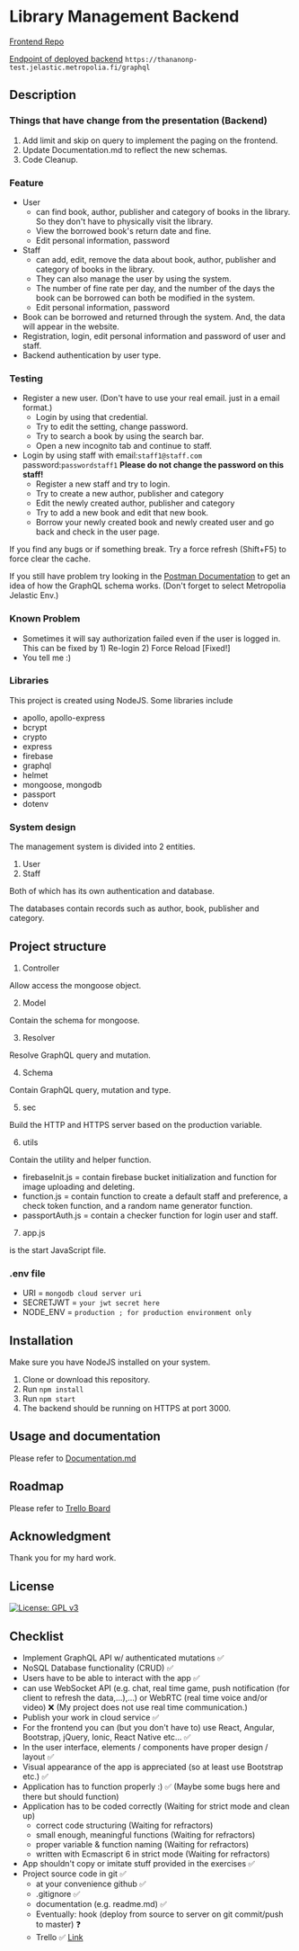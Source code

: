 # Library Management Backend

[Frontend Repo](https://github.com/thananonp/sssf-project-frontend)

[Endpoint of deployed backend](https://thananonp-test.jelastic.metropolia.fi/) `https://thananonp-test.jelastic.metropolia.fi/graphql`

## Description

### Things that have change from the presentation (Backend)

1. Add limit and skip on query to implement the paging on the frontend.
2. Update Documentation.md to reflect the new schemas.
3. Code Cleanup.

### Feature

* User
    * can find book, author, publisher and category of books in the library. So they don't have to physically visit the
      library.
    * View the borrowed book's return date and fine.
    * Edit personal information, password
* Staff
    * can add, edit, remove the data about book, author, publisher and category of books in the library.
    * They can also manage the user by using the system.
    * The number of fine rate per day, and the number of the days the book can be borrowed can both be modified in the
      system.
    * Edit personal information, password
* Book can be borrowed and returned through the system. And, the data will appear in the website.
* Registration, login, edit personal information and password of user and staff.
* Backend authentication by user type.

### Testing

* Register a new user. (Don't have to use your real email. just in a email format.)
    * Login by using that credential.
    * Try to edit the setting, change password.
    * Try to search a book by using the search bar.
    * Open a new incognito tab and continue to staff.
* Login by using staff with email:`staff1@staff.com` password:`passwordstaff1` **Please do not change the password on
  this staff!**
    * Register a new staff and try to login.
    * Try to create a new author, publisher and category
    * Edit the newly created author, publisher and category
    * Try to add a new book and edit that new book.
    * Borrow your newly created book and newly created user and go back and check in the user page.

If you find any bugs or if something break. Try a force refresh (Shift+F5) to force clear the cache.

If you still have problem try looking in
the [Postman Documentation](https://documenter.getpostman.com/view/11771801/TzCJfV1f#8a4f1f8c-f335-4a0b-ad3a-004fa15ac787)
to get an idea of how the GraphQL schema works. (Don't forget to select Metropolia Jelastic Env.)

### Known Problem

* Sometimes it will say authorization failed even if the user is logged in. This can be fixed by 1) Re-login 2) Force
  Reload [Fixed!]
* You tell me :)

### Libraries

This project is created using NodeJS. Some libraries include

* apollo, apollo-express
* bcrypt
* crypto
* express
* firebase
* graphql
* helmet
* mongoose, mongodb
* passport
* dotenv

### System design

The management system is divided into 2 entities.

1. User
2. Staff

Both of which has its own authentication and database.

The databases contain records such as author, book, publisher and category.

## Project structure

1. Controller

Allow access the mongoose object.

2. Model

Contain the schema for mongoose.

3. Resolver

Resolve GraphQL query and mutation.

4. Schema

Contain GraphQL query, mutation and type.

5. sec

Build the HTTP and HTTPS server based on the production variable.

6. utils

Contain the utility and helper function.

* firebaseInit.js = contain firebase bucket initialization and function for image uploading and deleting.
* function.js = contain function to create a default staff and preference, a check token function, and a random name
  generator function.
* passportAuth.js = contain a checker function for login user and staff.

7. app.js

is the start JavaScript file.

### .env file

* URI = `mongodb cloud server uri`
* SECRETJWT = `your jwt secret here`
* NODE_ENV = `production ; for production environment only`

## Installation

Make sure you have NodeJS installed on your system.

1. Clone or download this repository.
2. Run `npm install`
3. Run `npm start`
4. The backend should be running on HTTPS at port 3000.

## Usage and documentation

Please refer to [Documentation.md](Documentation.md)

## Roadmap

Please refer to [Trello Board](https://trello.com/b/sHWITl32/server-side-scripting-frameworks)

## Acknowledgment

Thank you for my hard work.

## License

[![License: GPL v3](https://img.shields.io/badge/License-GPLv3-blue.svg)](https://www.gnu.org/licenses/gpl-3.0)

## Checklist

* Implement GraphQL API w/ authenticated mutations ✅
* NoSQL Database functionality (CRUD) ✅
* Users have to be able to interact with the app ✅
* can use WebSocket API (e.g. chat, real time game, push notification (for client to refresh the data,...),...) or
  WebRTC (real time voice and/or video) ❌ (My project does not use real time communication.)
* Publish your work in cloud service ✅
* For the frontend you can (but you don't have to) use React, Angular, Bootstrap, jQuery, Ionic, React Native etc... ✅
* In the user interface, elements / components have proper design / layout ✅
* Visual appearance of the app is appreciated  (so at least use Bootstrap etc.) ✅
* Application has to function properly :) ✅ (Maybe some bugs here and there but should function)
* Application has to be coded correctly (Waiting for strict mode and clean up)
    * correct code structuring (Waiting for refractors)
    * small enough, meaningful functions (Waiting for refractors)
    * proper variable & function naming (Waiting for refractors)
    * written with Ecmascript 6 in strict mode (Waiting for refractors)
* App shouldn't copy or imitate stuff provided in the exercises ✅
* Project source code in git ✅
    * at your convenience github ✅
    * .gitignore ✅
    * documentation (e.g. readme.md) ✅
    * Eventually: hook (deploy from source to server on git commit/push to master) ❓
    * Trello ✅ [Link](https://trello.com/b/sHWITl32/server-side-scripting-frameworks)
